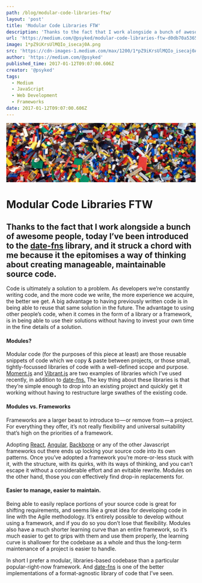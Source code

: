 ```yaml
---
path: /blog/modular-code-libraries-ftw/
layout: 'post'
title: 'Modular Code Libraries FTW'
description: 'Thanks to the fact that I work alongside a bunch of awesome people, today I’ve been introduced to the date-fns library, and it struck a…'
url: 'https://medium.com/@psyked/modular-code-libraries-ftw-d0db70a5365a'
image: 1*pZ9iKrsUlMQIo_isecaj0A.png
src: 'https://cdn-images-1.medium.com/max/1200/1*pZ9iKrsUlMQIo_isecaj0A.png'
author: 'https://medium.com/@psyked'
published_time: 2017-01-12T09:07:00.606Z
creator: '@psyked'
tags:
  - Medium
  - JavaScript
  - Web Development
  - Frameworks
date: 2017-01-12T09:07:00.606Z
---
```


![](1*pZ9iKrsUlMQIo_isecaj0A.png)

# Modular Code Libraries FTW

## Thanks to the fact that I work alongside a bunch of awesome people, today I’ve been introduced to the [date-fns](https://date-fns.org/) library, and it struck a chord with me because it the epitomises a way of thinking about creating manageable, maintainable source code.

Code is ultimately a solution to a problem. As developers we’re constantly writing code, and the more code we write, the more experience we acquire, the better we get. A big advantage to having previously written code is in being able to reuse that same solution in the future. The advantage to using other people’s code, when it comes in the form of a library or a framework, is in being able to use their solutions without having to invest your own time in the fine details of a solution.

#### Modules?

Modular code (for the purposes of this piece at least) are those reusable snippets of code which we copy & paste between projects, or those small, tightly-focussed libraries of code with a well-defined scope and purpose. [Moment.js](http://momentjs.com/) and [Vibrant.js](http://jariz.github.io/vibrant.js/) are two examples of libraries which I’ve used recently, in addition to [date-fns.](https://date-fns.org/) The key thing about these libraries is that they’re simple enough to drop into an existing project and quickly get it working without having to restructure large swathes of the existing code.

#### Modules vs. Frameworks

Frameworks are a larger beast to introduce to — or remove from — a project. For everything they offer, it’s not really flexibility and universal suitability that’s high on the priorities of a framework.

Adopting [React](https://facebook.github.io/react/), [Angular](https://angularjs.org/), [Backbone](http://backbonejs.org/) or any of the other Javascript frameworks out there ends up locking your source code into its own patterns. Once you’ve adopted a framework you’re more-or-less stuck with it, with the structure, with its quirks, with its ways of thinking, and you can’t escape it without a considerable effort and an evitable rewrite. Modules on the other hand, those you _can_ effectively find drop-in replacements for.

#### Easier to manage, easier to maintain.

Being able to easily replace portions of your source code is great for shifting requirements, and seems like a great idea for developing code in line with the Agile methodology. It’s entirely possible to develop without using a framework, and if you do so you don’t lose that flexibility. Modules also have a much shorter learning curve than an entire framework, so it’s much easier to get to grips with them and use them properly, the learning curve is shallower for the codebase as a whole and thus the long-term maintenance of a project is easier to handle.

In short I prefer a modular, libraries-based codebase than a particular popular-right-now framework. And [date-fns](https://date-fns.org/) is one of the better implementations of a format-agnostic library of code that I’ve seen.
